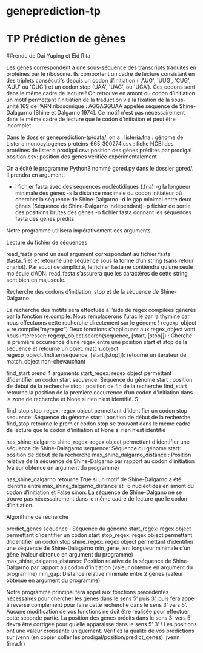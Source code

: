 # geneprediction-tp
# TP Prédiction de gènes
  
  ##rendu de Dai Yuping et Eid Rita
  
Les gènes correspondent à une sous-séquence des transcripts traduites en protéines par le ribosome. Ils comportent un cadre de lecture consistant en des triplets consécutifs depuis un codon d’initiation ( 'AUG', 'UUG', 'CUG', 'AUU' ou 'GUG') et un codon stop (UAA', 'UAG', ou 'UGA'). Ces codons sont dans le même cadre de lecture ! 
On retrouve en amont du codon d’initiation un motif permettant l'initiation de la traduction via la fixation de la sous-unité 16S de l’ARN ribosomique : AGGAGGUAA appelée séquence de Shine-Dalagarno  [Shine et Dalgarno 1974]. Ce motif n'est pas nécessairement dans le même cadre de lecture que le codon d'initiation et peut être incomplet.

Dans le dossier geneprediction-tp/data/, on a :
listeria.fna : génome de Listeria monocytogenes
proteins_665_300274.csv : fiche NCBI des protéines de listeria
prodigal.csv: position des gènes prédites par prodigal
position.csv: position des gènes vérifiée expérimentalement

On a édité le programme Python3 nommé gpred.py dans le dossier gpred/.  Il prendra en argument:
- i fichier fasta avec des séquences nucléotidiques (.fna)
-g la longueur minimale des gènes
-s la distance maximale du codon initiateur où chercher la séquence de Shine-Dalgarno
-d le gap minimal entre deux gènes (Séquence de Shine-Dalgarno indépendant)
-p fichier de sortie des positions brutes des gènes
-o fichier fasta donnant les séquences fasta des gènes prédits

Notre programme utilisera impérativement ces arguments.

Lecture du fichier de séquences

read_fasta  prend un seul argument correspondant au fichier fasta (fasta_file) et retourne une séquence sous la forme d’un string (sans retour chariot). Par souci de simplicité, le fichier fasta ne contiendra qu’une seule molécule d’ADN. read_fasta s’assurera que les caractères de cette string sont bien en majuscule.

Recherche des codons d’initiation, stop et de la séquence de Shine-Dalgarno 

La recherche des motifs sera effectuée à l’aide de regex compilées générés par la fonction re.compile. Nous remplacerons l‘uracile par la thymine car nous effectuons cette recherche directement sur le génome ! 
regexp_object = re.compile(“myregex”)
Deux fonctions s’appliquant aux regex_object vont nous intéresser:
regexp_object.search(sequence, [start, [stop]]) : Cherche la première occurrence d’une regex entre une position start et stop de la séquence et retourne un objet: match_object
regexp_object.finditer(sequence, [start,[stop]]): retourne un itérateur de match_object non-chevauchant


find_start prend 4 arguments
start_regex: regex object permettant d’identifier un codon start
sequence: Séquence du génome
start : position de début de la recherche
stop : position de fin de la recherche
find_start retourne la position de la première occurrence d’un codon d'initiation dans la zone de recherche et None si rien n’est identifié. S

find_stop 
stop_regex: regex object permettant d’identifier un codon stop
sequence: Séquence du génome
start : position de début de la recherche
find_stop retourne le premier codon stop se trouvant dans le même cadre de lecture que le codon d'initiation et None si rien n’est identifié

has_shine_dalgarno
shine_regex: regex object permettant d’identifier une séquence de Shine-Dalagarno
sequence: Séquence du génome
start: position de début de la recherche
max_shine_dalgarno_distance : Position relative de la séquence de Shine-Dalgarno par rapport au codon d’initiation (valeur obtenue en argument du programme)

has_shine_dalgarno  retourne True si un motif de Shine-Dalgarno a été identifié entre max_shine_dalgarno_distance et -6 nucléotides en amont du codon d’initiation et False sinon. La séquence de Shine-Dalgano ne se trouve pas nécessairement dans le même cadre de lecture que le codon d’initiation.

Algorithme de recherche

 predict_genes 
sequence : Séquence du génome
start_regex:  regex object permettant d’identifier un codon start
stop_regex:  regex object permettant d’identifier un codon stop
shine_regex: regex object permettant d’identifier une séquence de Shine-Dalagarno
min_gene_len: longueur minimale d’un gène (valeur obtenue en argument du programme)
max_shine_dalgarno_distance: Position relative de la séquence de Shine-Dalgarno par rapport au codon d’initiation (valeur obtenue en argument du programme)
min_gap: Distance relative minimale entre 2 gènes (valeur obtenue en argument du programme)


Notre programme principal fera appel aux fonctions précédentes nécessaires pour chercher les gènes dans le sens 5’ puis 3’, puis fera appel à reverse complement pour faire cette recherche dans le sens 3’ vers 5’. Aucune modification de vos fonctions ne doit être réalisée pour effectuer cette seconde partie.
La position des gènes prédits dans le sens 3’ vers 5’ devra être corrigée pour qu’elle apparaisse dans le sens 5’ 3’  ! Les positions ont une valeur croissante uniquement.
Vérifiez la qualité de vos prédictions sur jvenn (en copier coller les prodigal/position/predict_genes):
jvenn (inra.fr)

